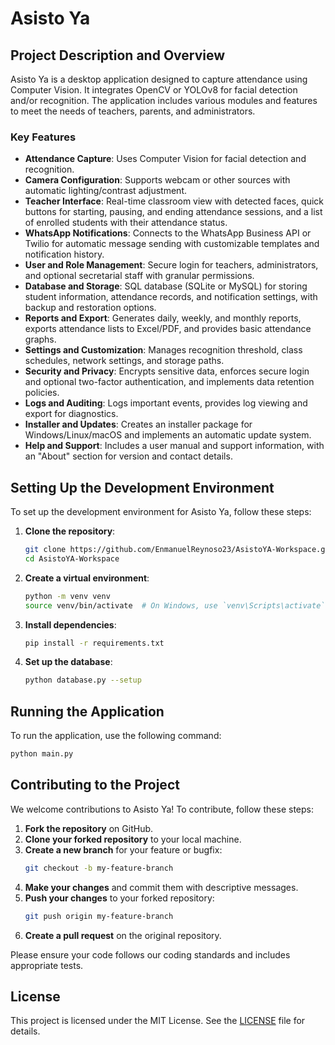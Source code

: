 # Asisto Ya

## Project Description and Overview

Asisto Ya is a desktop application designed to capture attendance using Computer Vision. It integrates OpenCV or YOLOv8 for facial detection and/or recognition. The application includes various modules and features to meet the needs of teachers, parents, and administrators.

### Key Features

- **Attendance Capture**: Uses Computer Vision for facial detection and recognition.
- **Camera Configuration**: Supports webcam or other sources with automatic lighting/contrast adjustment.
- **Teacher Interface**: Real-time classroom view with detected faces, quick buttons for starting, pausing, and ending attendance sessions, and a list of enrolled students with their attendance status.
- **WhatsApp Notifications**: Connects to the WhatsApp Business API or Twilio for automatic message sending with customizable templates and notification history.
- **User and Role Management**: Secure login for teachers, administrators, and optional secretarial staff with granular permissions.
- **Database and Storage**: SQL database (SQLite or MySQL) for storing student information, attendance records, and notification settings, with backup and restoration options.
- **Reports and Export**: Generates daily, weekly, and monthly reports, exports attendance lists to Excel/PDF, and provides basic attendance graphs.
- **Settings and Customization**: Manages recognition threshold, class schedules, network settings, and storage paths.
- **Security and Privacy**: Encrypts sensitive data, enforces secure login and optional two-factor authentication, and implements data retention policies.
- **Logs and Auditing**: Logs important events, provides log viewing and export for diagnostics.
- **Installer and Updates**: Creates an installer package for Windows/Linux/macOS and implements an automatic update system.
- **Help and Support**: Includes a user manual and support information, with an "About" section for version and contact details.

## Setting Up the Development Environment

To set up the development environment for Asisto Ya, follow these steps:

1. **Clone the repository**:
   ```bash
   git clone https://github.com/EnmanuelReynoso23/AsistoYA-Workspace.git
   cd AsistoYA-Workspace
   ```

2. **Create a virtual environment**:
   ```bash
   python -m venv venv
   source venv/bin/activate  # On Windows, use `venv\Scripts\activate`
   ```

3. **Install dependencies**:
   ```bash
   pip install -r requirements.txt
   ```

4. **Set up the database**:
   ```bash
   python database.py --setup
   ```

## Running the Application

To run the application, use the following command:

```bash
python main.py
```

## Contributing to the Project

We welcome contributions to Asisto Ya! To contribute, follow these steps:

1. **Fork the repository** on GitHub.
2. **Clone your forked repository** to your local machine.
3. **Create a new branch** for your feature or bugfix:
   ```bash
   git checkout -b my-feature-branch
   ```
4. **Make your changes** and commit them with descriptive messages.
5. **Push your changes** to your forked repository:
   ```bash
   git push origin my-feature-branch
   ```
6. **Create a pull request** on the original repository.

Please ensure your code follows our coding standards and includes appropriate tests.

## License

This project is licensed under the MIT License. See the [LICENSE](LICENSE) file for details.

